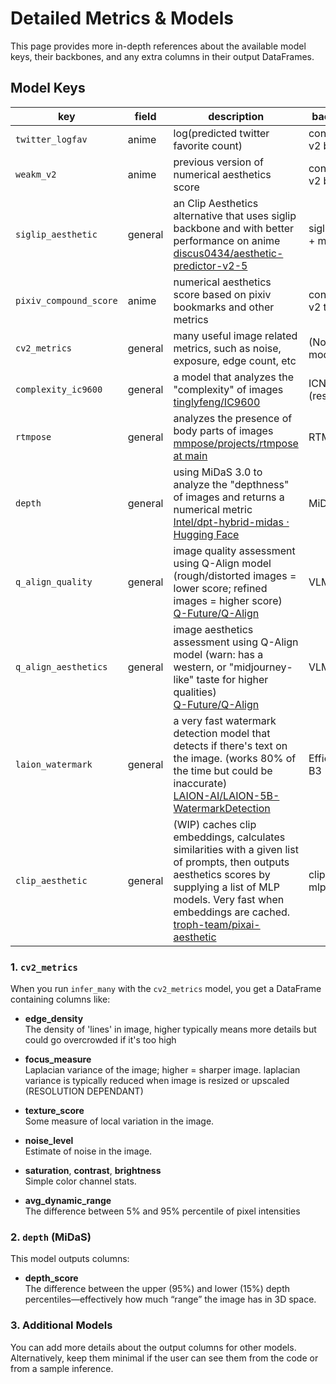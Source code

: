 # Detailed Metrics & Models

This page provides more in-depth references about the available model keys, their backbones, and any extra columns in their output DataFrames.

## Model Keys

| key                    | field   | description                                                  | backbone           |
| ---------------------- | ------- | ------------------------------------------------------------ | ------------------ |
| `twitter_logfav`       | anime   | log(predicted twitter favorite count)                        | convnext v2 base   |
| `weakm_v2`             | anime   | previous version of numerical aesthetics score               | convnext v2 base   |
| `siglip_aesthetic`     | general | an Clip Aesthetics alternative that uses siglip backbone and with better performance on anime<br />[discus0434/aesthetic-predictor-v2-5](https://github.com/discus0434/aesthetic-predictor-v2-5) | siglip (vit) + mlp |
| `pixiv_compound_score` | anime   | numerical aesthetics score based on pixiv bookmarks and other metrics | convnext v2 tiny   |
| `cv2_metrics`          | general | many useful image related metrics, such as noise, exposure, edge count, etc | (Not a model)      |
| `complexity_ic9600`    | general | a model that analyzes the "complexity" of images<br />[tinglyfeng/IC9600](https://github.com/tinglyfeng/IC9600) | ICNet (resnet18)   |
| `rtmpose`              | general | analyzes the presence of body parts of images<br />[mmpose/projects/rtmpose at main](https://github.com/open-mmlab/mmpose/tree/main/projects/rtmpose) | RTMDet             |
| `depth`                | general | using MiDaS 3.0 to analyze the "depthness" of images and returns a numerical metric<br />[Intel/dpt-hybrid-midas · Hugging Face](https://huggingface.co/Intel/dpt-hybrid-midas) | MiDaS              |
| `q_align_quality`      | general | image quality assessment using Q-Align model (rough/distorted images = lower score; refined images = higher score)<br />[Q-Future/Q-Align](https://github.com/Q-Future/Q-Align) | VLM                |
| `q_align_aesthetics`   | general | image aesthetics assessment using Q-Align model (warn: has a western, or "midjourney-like" taste for higher qualities)<br />[Q-Future/Q-Align](https://github.com/Q-Future/Q-Align) | VLM                |
| `laion_watermark`      | general | a very fast watermark detection model that detects if there's text on the image. (works 80% of the time but could be inaccurate)<br />[LAION-AI/LAION-5B-WatermarkDetection](https://github.com/LAION-AI/LAION-5B-WatermarkDetection) | EfficientNet B3    |
| `clip_aesthetic`       | general | (WIP) caches clip embeddings, calculates similarities with a given list of prompts, then outputs aesthetics scores by supplying a list of MLP models. Very fast when embeddings are cached.<br />[troph-team/pixai-aesthetic](https://github.com/troph-team/pixai-aesthetic/tree/main) | clip (vit) + mlp   |

### 1. `cv2_metrics`

When you run `infer_many` with the `cv2_metrics` model, you get a DataFrame containing columns like:

- **edge_density**  
  The density of 'lines' in image, higher typically means more details but could go overcrowded if it's too high

- **focus_measure**  
  Laplacian variance of the image; higher = sharper image. laplacian variance is typically reduced when image is resized or upscaled (RESOLUTION DEPENDANT)

- **texture_score**  
  Some measure of local variation in the image.

- **noise_level**  
  Estimate of noise in the image.  

- **saturation**, **contrast**, **brightness**  
  Simple color channel stats.  

- **avg_dynamic_range**  
  The difference between 5% and 95% percentile of pixel intensities


### 2. `depth` (MiDaS)

This model outputs columns:

- **depth_score**  
  The difference between the upper (95%) and lower (15%) depth percentiles—effectively how much “range” the image has in 3D space.


### 3. Additional Models

You can add more details about the output columns for other models. Alternatively, keep them minimal if the user can see them from the code or from a sample inference.

